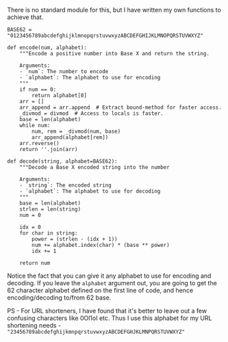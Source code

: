 There is no standard module for this, but I have written my own functions to achieve that.

<!-- language: lang-py -->

    BASE62 = "0123456789abcdefghijklmnopqrstuvwxyzABCDEFGHIJKLMNOPQRSTUVWXYZ"
    
    def encode(num, alphabet):
        """Encode a positive number into Base X and return the string.
    
        Arguments:
        - `num`: The number to encode
        - `alphabet`: The alphabet to use for encoding
        """
        if num == 0:
            return alphabet[0]
        arr = []
        arr_append = arr.append  # Extract bound-method for faster access.
        _divmod = divmod  # Access to locals is faster.
        base = len(alphabet)
        while num:
            num, rem = _divmod(num, base)
            arr_append(alphabet[rem])
        arr.reverse()
        return ''.join(arr)
    
    def decode(string, alphabet=BASE62):
        """Decode a Base X encoded string into the number
    
        Arguments:
        - `string`: The encoded string
        - `alphabet`: The alphabet to use for decoding
        """
        base = len(alphabet)
        strlen = len(string)
        num = 0
    
        idx = 0
        for char in string:
            power = (strlen - (idx + 1))
            num += alphabet.index(char) * (base ** power)
            idx += 1
    
        return num

Notice the fact that you can give it any alphabet to use for encoding and decoding. If you leave the `alphabet` argument out, you are going to get the 62 character alphabet defined on the first line of code, and hence encoding/decoding to/from 62 base.

PS - For URL shorteners, I have found that it's better to leave out a few confusing characters like 0Ol1oI etc. Thus I use this alphabet for my URL shortening needs - `"23456789abcdefghijkmnpqrstuvwxyzABCDEFGHJKLMNPQRSTUVWXYZ"`